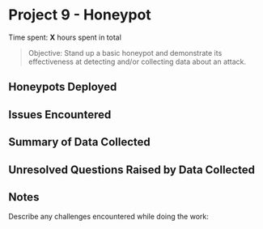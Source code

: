 # Project 9 - Honeypot

Time spent: **X** hours spent in total

> Objective: Stand up a basic honeypot and demonstrate its effectiveness at detecting and/or collecting data about an attack.

## Honeypots Deployed

## Issues Encountered

## Summary of Data Collected

## Unresolved Questions Raised by Data Collected

## Notes

Describe any challenges encountered while doing the work:
